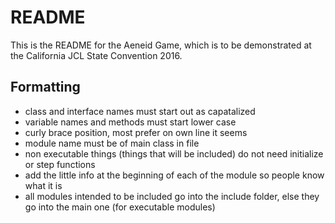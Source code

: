 
# README #

This is the README for the Aeneid Game, which is to be demonstrated at the California JCL State Convention 2016.

## Formatting ##

* class and interface names must start out as capatalized
* variable names and methods must start lower case
* curly brace position, most prefer on own line it seems
* module name must be of main class in file
* non executable things (things that will be included) do not need initialize or step functions
* add the little info at the beginning of each of the module so people know what it is 
* all modules intended to be included go into the include folder, else they go into the main one (for executable modules)